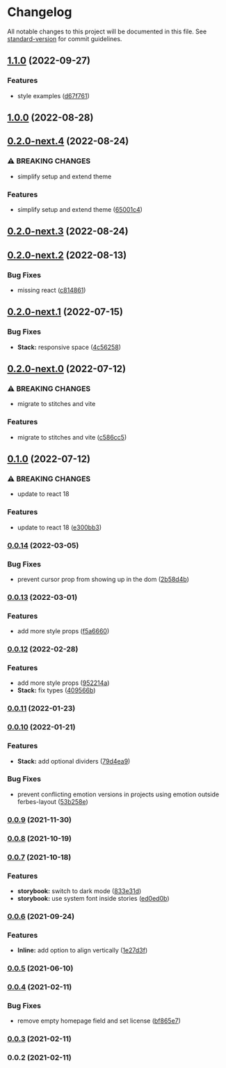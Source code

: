 # Changelog

All notable changes to this project will be documented in this file. See [standard-version](https://github.com/conventional-changelog/standard-version) for commit guidelines.

## [1.1.0](https://github.com/mortzmortz/ferbes-layout/compare/v1.0.0...v1.1.0) (2022-09-27)


### Features

* style examples ([d67f761](https://github.com/mortzmortz/ferbes-layout/commit/d67f76188f6a51f1ef53ae60f45dbdc78ca93b54))

## [1.0.0](https://github.com/mortzmortz/ferbes-layout/compare/v0.2.0-next.4...v1.0.0) (2022-08-28)

## [0.2.0-next.4](https://github.com/mortzmortz/ferbes-layout/compare/v0.2.0-next.3...v0.2.0-next.4) (2022-08-24)


### ⚠ BREAKING CHANGES

* simplify setup and extend theme

### Features

* simplify setup and extend theme ([65001c4](https://github.com/mortzmortz/ferbes-layout/commit/65001c4e9df45815950a0b6a38e2ba35e043c43c))

## [0.2.0-next.3](https://github.com/mortzmortz/ferbes-layout/compare/v0.2.0-next.2...v0.2.0-next.3) (2022-08-24)

## [0.2.0-next.2](https://github.com/mortzmortz/ferbes-layout/compare/v0.2.0-next.1...v0.2.0-next.2) (2022-08-13)


### Bug Fixes

* missing react ([c814861](https://github.com/mortzmortz/ferbes-layout/commit/c814861dd9542886aef73f4f39ed85f69959492f))

## [0.2.0-next.1](https://github.com/mortzmortz/ferbes-layout/compare/v0.2.0-next.0...v0.2.0-next.1) (2022-07-15)


### Bug Fixes

* **Stack:** responsive space ([4c56258](https://github.com/mortzmortz/ferbes-layout/commit/4c5625822dbdb83c2c76ed1054c6923769b8eee0))

## [0.2.0-next.0](https://github.com/mortzmortz/ferbes-layout/compare/v0.1.0...v0.2.0-next.0) (2022-07-12)


### ⚠ BREAKING CHANGES

* migrate to stitches and vite

### Features

* migrate to stitches and vite ([c586cc5](https://github.com/mortzmortz/ferbes-layout/commit/c586cc530b85d20719a610b82257bbc6e94a0132))

## [0.1.0](https://github.com/mortzmortz/ferbes-layout/compare/v0.0.14...v0.1.0) (2022-07-12)


### ⚠ BREAKING CHANGES

* update to react 18

### Features

* update to react 18 ([e300bb3](https://github.com/mortzmortz/ferbes-layout/commit/e300bb3dafe091de6b5f036d7be2b6e2f3c1cc37))

### [0.0.14](https://github.com/mortzmortz/ferbes-layout/compare/v0.0.13...v0.0.14) (2022-03-05)


### Bug Fixes

* prevent cursor prop from showing up in the dom ([2b58d4b](https://github.com/mortzmortz/ferbes-layout/commit/2b58d4b4b5b86178c161a913743a8316f0a60fa3))

### [0.0.13](https://github.com/mortzmortz/ferbes-layout/compare/v0.0.12...v0.0.13) (2022-03-01)


### Features

* add more style props ([f5a6660](https://github.com/mortzmortz/ferbes-layout/commit/f5a6660ec9c5fef22e947f6ff93b7d92f09e411e))

### [0.0.12](https://github.com/mortzmortz/ferbes-layout/compare/v0.0.11...v0.0.12) (2022-02-28)


### Features

* add more style props ([952214a](https://github.com/mortzmortz/ferbes-layout/commit/952214a2ede368feef286b602c112b55748f9310))
* **Stack:** fix types ([409566b](https://github.com/mortzmortz/ferbes-layout/commit/409566bd6b987599c2d058c39b9f36b5162f58ae))

### [0.0.11](https://github.com/mortzmortz/ferbes-layout/compare/v0.0.10...v0.0.11) (2022-01-23)

### [0.0.10](https://github.com/mortzmortz/ferbes-layout/compare/v0.0.9...v0.0.10) (2022-01-21)


### Features

* **Stack:** add optional dividers ([79d4ea9](https://github.com/mortzmortz/ferbes-layout/commit/79d4ea9fce5d3b752660e3b75c890be2df3fe1a6))


### Bug Fixes

* prevent conflicting emotion versions in projects using emotion outside ferbes-layout ([53b258e](https://github.com/mortzmortz/ferbes-layout/commit/53b258eeaa8d315b611b8b87110d20a7c229f2e7))

### [0.0.9](https://github.com/mortzmortz/ferbes-layout/compare/v0.0.8...v0.0.9) (2021-11-30)

### [0.0.8](https://github.com/mortzmortz/ferbes-layout/compare/v0.0.7...v0.0.8) (2021-10-19)

### [0.0.7](https://github.com/mortzmortz/ferbes-layout/compare/v0.0.6...v0.0.7) (2021-10-18)


### Features

* **storybook:** switch to dark mode ([833e31d](https://github.com/mortzmortz/ferbes-layout/commit/833e31dca245ef297dc706e260a8c59ca8432dde))
* **storybook:** use system font inside stories ([ed0ed0b](https://github.com/mortzmortz/ferbes-layout/commit/ed0ed0b7f149cecefa5876f3d358eddfb1e847e8))

### [0.0.6](https://github.com/mortzmortz/ferbes-layout/compare/v0.0.5...v0.0.6) (2021-09-24)


### Features

* **Inline:** add option to align vertically ([1e27d3f](https://github.com/mortzmortz/ferbes-layout/commit/1e27d3f1afa00318926dceeed314149a12cfd0ab))

### [0.0.5](https://github.com/mortzmortz/ferbes-layout/compare/v0.0.4...v0.0.5) (2021-06-10)

### [0.0.4](https://github.com/mortzmortz/ferbes-layout/compare/v0.0.3...v0.0.4) (2021-02-11)


### Bug Fixes

* remove empty homepage field and set license ([bf865e7](https://github.com/mortzmortz/ferbes-layout/commit/bf865e7fd796321789a9efbce60c6b3a0f518548))

### [0.0.3](https://github.com/mortzmortz/ferbes-layout/compare/v0.0.2...v0.0.3) (2021-02-11)

### 0.0.2 (2021-02-11)
